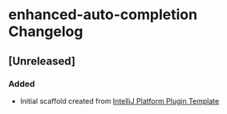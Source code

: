 <!-- Keep a Changelog guide -> https://keepachangelog.com -->

# enhanced-auto-completion Changelog

## [Unreleased]
### Added
- Initial scaffold created from [IntelliJ Platform Plugin Template](https://github.com/JetBrains/intellij-platform-plugin-template)
